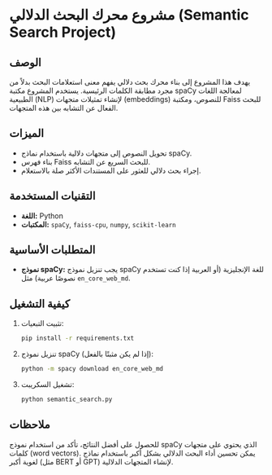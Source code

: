 # مشروع محرك البحث الدلالي (Semantic Search Project)

## الوصف
يهدف هذا المشروع إلى بناء محرك بحث دلالي يفهم معنى استعلامات البحث بدلاً من مجرد مطابقة الكلمات الرئيسية. يستخدم المشروع مكتبة spaCy لمعالجة اللغات الطبيعية (NLP) لإنشاء تمثيلات متجهات (embeddings) للنصوص، ومكتبة Faiss للبحث الفعال عن التشابه بين هذه المتجهات.

## الميزات
*   تحويل النصوص إلى متجهات دلالية باستخدام نماذج spaCy.
*   بناء فهرس Faiss للبحث السريع عن التشابه.
*   إجراء بحث دلالي للعثور على المستندات الأكثر صلة بالاستعلام.

## التقنيات المستخدمة
*   **اللغة:** Python
*   **المكتبات:** `spaCy`, `faiss-cpu`, `numpy`, `scikit-learn`

## المتطلبات الأساسية
*   **نموذج spaCy:** يجب تنزيل نموذج spaCy للغة الإنجليزية (أو العربية إذا كنت تستخدم نصوصًا عربية) مثل `en_core_web_md`.

## كيفية التشغيل
1.  تثبيت التبعيات:
    ```bash
    pip install -r requirements.txt
    ```
2.  تنزيل نموذج spaCy (إذا لم يكن مثبتًا بالفعل):
    ```bash
    python -m spacy download en_core_web_md
    ```
3.  تشغيل السكريبت:
    ```bash
    python semantic_search.py
    ```

## ملاحظات
للحصول على أفضل النتائج، تأكد من استخدام نموذج spaCy الذي يحتوي على متجهات كلمات (word vectors). يمكن تحسين أداء البحث الدلالي بشكل أكبر باستخدام نماذج لغوية أكبر (مثل BERT أو GPT) لإنشاء المتجهات الدلالية.
